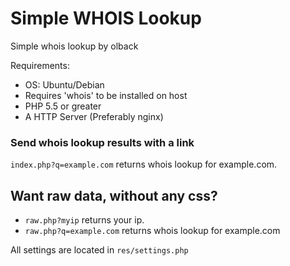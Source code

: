 # Simple WHOIS Lookup
Simple whois lookup by olback

Requirements:
* OS: Ubuntu/Debian
* Requires 'whois' to be installed on host
* PHP 5.5 or greater
* A HTTP Server (Preferably nginx)

### Send whois lookup results with a link
```index.php?q=example.com``` returns whois lookup for example.com.

## Want raw data, without any css?
* ```raw.php?myip``` returns your ip.
* ```raw.php?q=example.com``` returns whois lookup for example.com


All settings are located in ```res/settings.php```
